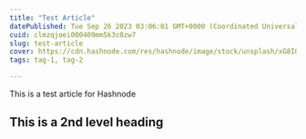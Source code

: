 ```yaml
---
title: "Test Article"
datePublished: Tue Sep 26 2023 03:06:01 GMT+0000 (Coordinated Universal Time)
cuid: clmzqjoei000409mm5k3c0zw7
slug: test-article
cover: https://cdn.hashnode.com/res/hashnode/image/stock/unsplash/xG8IQMqMITM/upload/b289b4194006053b7930286369104148.jpeg
tags: tag-1, tag-2

---
```


This is a test article for Hashnode

## This is a 2nd level heading


